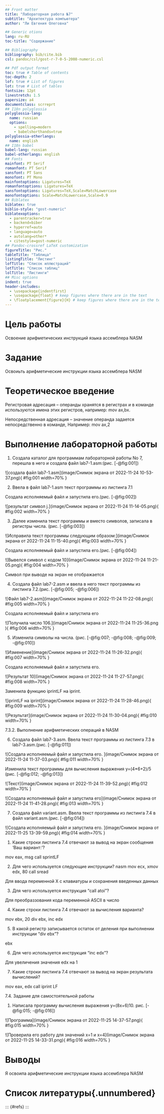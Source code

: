 ```yaml
---
## Front matter
title: "Лабораторная работа №7"
subtitle: "Архитектура компьютера"
author: "Ли Евгения Олеговна"

## Generic otions
lang: ru-RU
toc-title: "Содержание"

## Bibliography
bibliography: bib/cite.bib
csl: pandoc/csl/gost-r-7-0-5-2008-numeric.csl

## Pdf output format
toc: true # Table of contents
toc-depth: 2
lof: true # List of figures
lot: true # List of tables
fontsize: 12pt
linestretch: 1.5
papersize: a4
documentclass: scrreprt
## I18n polyglossia
polyglossia-lang:
  name: russian
  options:
	- spelling=modern
	- babelshorthands=true
polyglossia-otherlangs:
  name: english
## I18n babel
babel-lang: russian
babel-otherlangs: english
## Fonts
mainfont: PT Serif
romanfont: PT Serif
sansfont: PT Sans
monofont: PT Mono
mainfontoptions: Ligatures=TeX
romanfontoptions: Ligatures=TeX
sansfontoptions: Ligatures=TeX,Scale=MatchLowercase
monofontoptions: Scale=MatchLowercase,Scale=0.9
## Biblatex
biblatex: true
biblio-style: "gost-numeric"
biblatexoptions:
  - parentracker=true
  - backend=biber
  - hyperref=auto
  - language=auto
  - autolang=other*
  - citestyle=gost-numeric
## Pandoc-crossref LaTeX customization
figureTitle: "Рис."
tableTitle: "Таблица"
listingTitle: "Листинг"
lofTitle: "Список иллюстраций"
lotTitle: "Список таблиц"
lolTitle: "Листинги"
## Misc options
indent: true
header-includes:
  - \usepackage{indentfirst}
  - \usepackage{float} # keep figures where there are in the text
  - \floatplacement{figure}{H} # keep figures where there are in the text
---
```


# Цель работы

Освоение арифметических инструкций языка ассемблера NASM

# Задание

Освоиьть арифметические инструкции языка ассемблера NASM

# Теоретическое введение

Регистровая адресация – операнды хранятся в регистрах и в команде используются имена этих регистров, например: mov ax,bx.

Непосредственная адресация – значение операнда задается непосредственно в команде, Например: mov ax,2

# Выполнение лабораторной работы

1. Создала каталог для программам лабораторной работы No 7, перешла в него и создала файл lab7-1.asm:(рис. [-@fig:001])

![создала файл lab7-1.asm](image/Снимок экрана от 2022-11-24 10-53-37.png){ #fig:001 width=70% }

2. Ввела в файл lab7-1.asm текст программы из листинга 7.1

Создала исполняемый файл и запустила его.(рис. [-@fig:002])

![результат символ j.](image/Снимок экрана от 2022-11-24 11-14-05.png){ #fig:002 width=70% } 

3. Далее изменила текст программы и вместо символов, записала в регистры числа. (рис. [-@fig:003])

![Исправила текст программы следующим образом:](image/Снимок экрана от 2022-11-24 11-15-40.png){ #fig:003 width=70% }

Создала исполняемый файл и запустила его.(рис. [-@fig:004])

![Вывелся символ с кодом 10](image/Снимок экрана от 2022-11-24 11-21-05.png){ #fig:004 width=70% }

Символ при выводе на экран не отображается

4. Создала файл lab7-2.asm и ввела в него текст программы из листинга 7.2.(рис. [-@fig:005; -@fig:006])

![Файл lab7-2.asm](image/Снимок экрана от 2022-11-24 11-22-08.png){ #fig:005 width=70% }

Создала исполняемый файл и запустила его

![Получила число 106.](image/Снимок экрана от 2022-11-24 11-25-36.png ){ #fig:006 width=70% }

5. Изменила символы на числа. (рис. [-@fig:007; -@fig:008; -@fig:009; -@fig:010])

![Изменение](image/Снимок экрана от 2022-11-24 11-26-32.png){ #fig:007 width=70% }

Создала исполняемый файл и запустила его. 

![Результат 10](image/Снимок экрана от 2022-11-24 11-27-57.png){ #fig:008 width=70% }

Заменила функцию iprintLF на iprint.

![iprintLF на iprint](image/Снимок экрана от 2022-11-24 11-28-46.png){ #fig:009 width=70% }


![Результат](image/Снимок экрана от 2022-11-24 11-30-04.png){ #fig:010 width=70% }

7.3.2. Выполнение арифметических операций в NASM

6. Создала файл lab7-3.asm. Ввела текст программы из листинга 7.3  в lab7-3.asm.(рис. [-@fig:011])

![Создала исполняемый файл и запустила его. ](image/Снимок экрана от 2022-11-24 11-37-03.png){ #fig:011 width=70% }

Изменила текст программы для вычисления выражения y=(4*6+2)/5 (рис. [-@fig:012; -@fig:013])

![Текст](image/Снимок экрана от 2022-11-24 11-39-52.png){ #fig:012 width=70% }

![Создала исполняемый файл и запустила его](image/Снимок экрана от 2022-11-24 11-41-28.png){ #fig:013 width=70% }

7. Создала файл variant.asm. Ввела текст программы из листинга 7.4 в файл variant.asm.(рис. [-@fig:014])

![Создала исполняемый файл и запустила его. ](image/Снимок экрана от 2022-11-25 13-39-59.png){ #fig:014 width=70% }

1. Какие строки листинга 7.4 отвечают за вывод на экран сообщения ‘Ваш вариант:’? 

mov eax, msg call sprintLF

2. Для чего используется следующие инструкции? nasm mov ecx, xmov edx, 80 call sread

Для ввода переменной X с клавиатуры и сохранения введенных данных

3. Для чего используется инструкция “call atoi”?

Для преобраззования кода переменной ASCII в число

4. Какие строки листинга 7.4 отвечают за вычисления варианта?

mov ebx, 20 div ebx, inc edx

5. В какой регистр записывается остаток от деления при выполнении инструкции “div ebx”?

ebx

6. Для чего используется инструкция “inc edx”?

 Для увеличения значения edx на 1
 
7. Какие строки листинга 7.4 отвечают за вывод на экран результата вычислений?

mov eax, edx call iprint LF

7.4. Задание для самостоятельной работы

1. Написала программу вычисления выражения y=(8x+6)10. рис. [-@fig:015; -@fig:016])

![Программа](image/Снимок экрана от 2022-11-25 14-37-57.png){ #fig:015 width=70% }

![Проверила его работу для значений х=1 и х=4](image/Снимок экрана от 2022-11-25 14-33-31.png){ #fig:016 width=70% }

# Выводы

Я освоила арифметические инструкции языка ассемблера NASM

# Список литературы{.unnumbered}

::: {#refs}
:::
